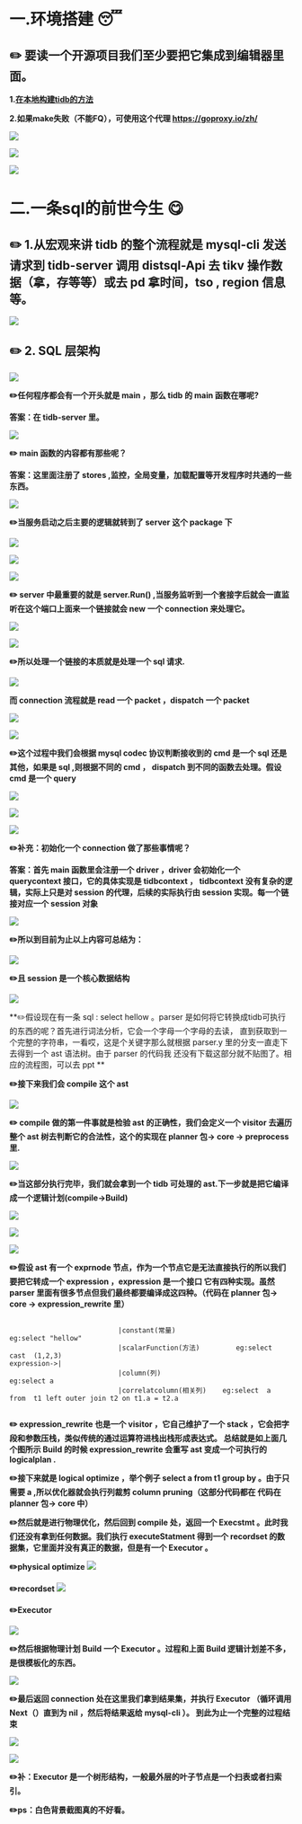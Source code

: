 # 一.环境搭建 :sleeping:
    
## :pencil2: 要读一个开源项目我们至少要把它集成到编辑器里面。
     
**1.[在本地构建tidb的方法 ](https://github.com/pingcap/tidb/blob/master/CONTRIBUTING.md)**
    
**2.如果make失败（不能FQ），可使用这个代理  https://goproxy.io/zh/**
    
![](tidb1-1.png)

![](tidb27.png)

![](tidb26.png)

# 二.一条sql的前世今生  :yum:

## :pencil2: 1.从宏观来讲 tidb 的整个流程就是 mysql-cli 发送请求到 tidb-server 调用 distsql-Api 去 tikv 操作数据（拿，存等等）或去 pd 拿时间，tso , region 信息等。
          
![](tidb-architecture.png)

## :pencil2: 2. SQL 层架构
    
![](tidb-sql-layer.png)

**:pencil2:任何程序都会有一个开头就是 main ，那么 tidb 的 main 函数在哪呢?**
    
**答案：在 tidb-server 里。**
    
![](tidb-main.png)
    
**:pencil2: main 函数的内容都有那些呢？**
    
**答案：这里面注册了 stores ,监控，全局变量，加载配置等开发程序时共通的一些东西。**
    
![](tidb1.png)

**:pencil2:当服务启动之后主要的逻辑就转到了 server 这个 package 下**
    
![](tidb2.png)   

![](tidb3.png)   

![](tidb-server.png)

**:pencil2: server 中最重要的就是 server.Run() ,当服务监听到一个套接字后就会一直监听在这个端口上面来一个链接就会 new 一个 connection 来处理它。**
    
![](tidb4.png)

![](tidb5.png)   

**:pencil2:所以处理一个链接的本质就是处理一个 sql 请求.**
    
![](tidb7.png)   

**而 connection 流程就是 read 一个 packet ，dispatch 一个 packet**
    
![](tidb8.png)

![](tidb9.png)   

**:pencil2:这个过程中我们会根据 mysql codec 协议判断接收到的 cmd 是一个 sql 还是其他，如果是 sql ,则根据不同的 cmd ，
 dispatch 到不同的函数去处理。假设 cmd 是一个 query**
    
![](tidb-cmd.png)   

![](tidb-cmd1.png)   

![](tidb15.png)   

**:pencil2:补充：初始化一个 connection 做了那些事情呢？**
    
**答案：首先 main 函数里会注册一个 driver ，driver 会初始化一个 querycontext 接口，它的具体实现是 tidbcontext ，
 tidbcontext 没有复杂的逻辑，实际上只是对 session 的代理，后续的实际执行由 session 实现。每一个链接对应一个
 session 对象**
    
![](tidbcontext.png)   

**:pencil2:所以到目前为止以上内容可总结为：**
    
![](tidb34.png) 

**:pencil2:且 session 是一个核心数据结构**
   
![](tidb-session.png) 
 
**:pencil2:假设现在有一条 sql : select  hellow 。parser 是如何将它转换成tidb可执行的东西的呢？首先进行词法分析，它会一个字母一个字母的去读，
直到获取到一个完整的字符串，一看哎，这是个关键字那么就根据 parser.y 里的分支一直走下去得到一个 ast 语法树。由于 parser 的代码我
还没有下载这部分就不贴图了。相应的流程图，可以去 ppt **
    
**:pencil2:接下来我们会 compile 这个 ast**
    
![](tidb21.png) 

**:pencil2: compile 做的第一件事就是检验 ast 的正确性，我们会定义一个 visitor 去遍历整个 ast 树去判断它的合法性，这个的实现在
 planner 包-> core -> preprocess 里.**
    
![](tidb22.png) 
    
**:pencil2:当这部分执行完毕，我们就会拿到一个 tidb 可处理的 ast.下一步就是把它编译成一个逻辑计划(compile->Build)**
    
![](tidb23.png) 

![](tidb24.png)

![](tidb25.png) 

**:pencil2:假设 ast 有一个 exprnode 节点，作为一个节点它是无法直接执行的所以我们要把它转成一个 expression ，expression 是一个接口
它有四种实现。虽然 parser 里面有很多节点但我们最终都要编译成这四种。（代码在 planner 包-> core -> expression_rewrite 里）**

```

                           |constant(常量)                     eg:select "hellow"
                           |scalarFunction(方法)         eg:select  cast  (1,2,3)
expression->|
                           |column(列)                             eg:select a
                           |correlatcolumn(相关列)    eg:select  a  from  t1 left outer join t2 on t1.a = t2.a 
                           
```

**:pencil2: expression_rewrite 也是一个 visitor ，它自己维护了一个 stack ，它会把字段和参数压栈，类似传统的通过运算符进栈出栈形成表达式。
总结就是如上面几个图所示 Build 的时候 expression_rewrite 会重写 ast 变成一个可执行的 logicalplan .**
    
**:pencil2:接下来就是 logical  optimize ，举个例子  select a from t1 group by 。由于只需要 a ,所以优化器就会执行列裁剪  column pruning（这部分代码都在
代码在 planner 包-> core 中）**
    
**:pencil2:然后就是进行物理优化，然后回到 compile 处，返回一个 Execstmt 。此时我们还没有拿到任何数据。我们执行 executeStatment 得到一个
 recordset 的数据集，它里面并没有真正的数据，但是有一个 Executor 。**
 
**:pencil2:physical optimize**
![](tidb28.png) 

**:pencil2:recordset**
![](tidb29.png) 

**:pencil2:Executor**

![](tidb30.png) 
   
**:pencil2:然后根据物理计划 Build 一个 Executor 。过程和上面 Build 逻辑计划差不多，是很模板化的东西。**
     
![](tidb31.png) 
    
**:pencil2:最后返回 connection 处在这里我们拿到结果集，并执行 Executor （循环调用 Next（）直到为 nil ，然后将结果返给 mysql-cli ）。
到此为止一个完整的过程结束**
    
![](tidb32.png) 

![](tidb33.png) 

**:pencil2:补：Executor 是一个树形结构，一般最外层的叶子节点是一个扫表或者扫索引。**

**:pencil2:ps：白色背景截图真的不好看。**



    
                               


    
    
    

